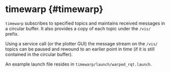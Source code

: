 timewarp   {#timewarp}
========

`timewarp` subscribes to specified topics and maintains received messages in
a circular buffer. It also provides a copy of each topic under the `/vis/`
prefix.

Using a service call (or the plotter GUI) the message stream on the `/vis/`
topics can be paused and rewound to an earlier point in time (if it is still
contained in the circular buffer).

An example launch file resides in `timewarp/launch/warped_rqt.launch`.

